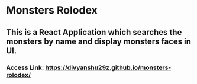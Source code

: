 # Monsters Rolodex
## This is a React Application which searches the monsters by name and display monsters faces in UI.

### Access Link: https://divyanshu29z.github.io/monsters-rolodex/
